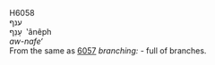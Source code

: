 <body>
  <p>H6058<br>  ענף  <br> עָנֵף  ‎  ‛ânêph  <br><i>aw-nafe‘ </i><br>From the same as <a href="h6057.htm">6057</a>  <i>branching: - </i>full of branches.<br></p>
 </body>